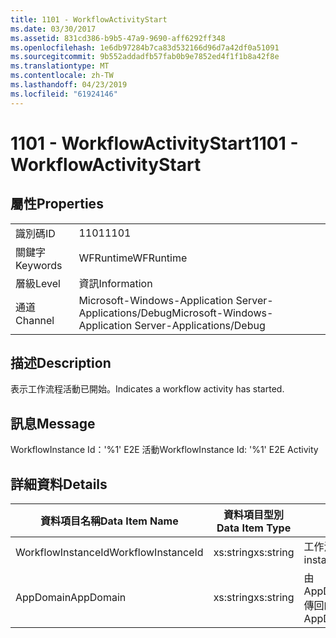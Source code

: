 ```yaml
---
title: 1101 - WorkflowActivityStart
ms.date: 03/30/2017
ms.assetid: 831cd386-b9b5-47a9-9690-aff6292ff348
ms.openlocfilehash: 1e6db97284b7ca83d532166d96d7a42df0a51091
ms.sourcegitcommit: 9b552addadfb57fab0b9e7852ed4f1f1b8a42f8e
ms.translationtype: MT
ms.contentlocale: zh-TW
ms.lasthandoff: 04/23/2019
ms.locfileid: "61924146"
---
```

# <a name="1101---workflowactivitystart"></a><span data-ttu-id="9daa9-102">1101 - WorkflowActivityStart</span><span class="sxs-lookup"><span data-stu-id="9daa9-102">1101 - WorkflowActivityStart</span></span>
## <a name="properties"></a><span data-ttu-id="9daa9-103">屬性</span><span class="sxs-lookup"><span data-stu-id="9daa9-103">Properties</span></span>  
  
|||  
|-|-|  
|<span data-ttu-id="9daa9-104">識別碼</span><span class="sxs-lookup"><span data-stu-id="9daa9-104">ID</span></span>|<span data-ttu-id="9daa9-105">1101</span><span class="sxs-lookup"><span data-stu-id="9daa9-105">1101</span></span>|  
|<span data-ttu-id="9daa9-106">關鍵字</span><span class="sxs-lookup"><span data-stu-id="9daa9-106">Keywords</span></span>|<span data-ttu-id="9daa9-107">WFRuntime</span><span class="sxs-lookup"><span data-stu-id="9daa9-107">WFRuntime</span></span>|  
|<span data-ttu-id="9daa9-108">層級</span><span class="sxs-lookup"><span data-stu-id="9daa9-108">Level</span></span>|<span data-ttu-id="9daa9-109">資訊</span><span class="sxs-lookup"><span data-stu-id="9daa9-109">Information</span></span>|  
|<span data-ttu-id="9daa9-110">通道</span><span class="sxs-lookup"><span data-stu-id="9daa9-110">Channel</span></span>|<span data-ttu-id="9daa9-111">Microsoft-Windows-Application Server-Applications/Debug</span><span class="sxs-lookup"><span data-stu-id="9daa9-111">Microsoft-Windows-Application Server-Applications/Debug</span></span>|  
  
## <a name="description"></a><span data-ttu-id="9daa9-112">描述</span><span class="sxs-lookup"><span data-stu-id="9daa9-112">Description</span></span>  
 <span data-ttu-id="9daa9-113">表示工作流程活動已開始。</span><span class="sxs-lookup"><span data-stu-id="9daa9-113">Indicates a workflow activity has started.</span></span>  
  
## <a name="message"></a><span data-ttu-id="9daa9-114">訊息</span><span class="sxs-lookup"><span data-stu-id="9daa9-114">Message</span></span>  
 <span data-ttu-id="9daa9-115">WorkflowInstance Id：'%1' E2E 活動</span><span class="sxs-lookup"><span data-stu-id="9daa9-115">WorkflowInstance Id: '%1' E2E Activity</span></span>  
  
## <a name="details"></a><span data-ttu-id="9daa9-116">詳細資料</span><span class="sxs-lookup"><span data-stu-id="9daa9-116">Details</span></span>  
  
|<span data-ttu-id="9daa9-117">資料項目名稱</span><span class="sxs-lookup"><span data-stu-id="9daa9-117">Data Item Name</span></span>|<span data-ttu-id="9daa9-118">資料項目型別</span><span class="sxs-lookup"><span data-stu-id="9daa9-118">Data Item Type</span></span>|<span data-ttu-id="9daa9-119">描述</span><span class="sxs-lookup"><span data-stu-id="9daa9-119">Description</span></span>|  
|--------------------|--------------------|-----------------|  
|<span data-ttu-id="9daa9-120">WorkflowInstanceId</span><span class="sxs-lookup"><span data-stu-id="9daa9-120">WorkflowInstanceId</span></span>|<span data-ttu-id="9daa9-121">xs:string</span><span class="sxs-lookup"><span data-stu-id="9daa9-121">xs:string</span></span>|<span data-ttu-id="9daa9-122">工作流程執行個體 ID。</span><span class="sxs-lookup"><span data-stu-id="9daa9-122">The workflow instance id.</span></span>|  
|<span data-ttu-id="9daa9-123">AppDomain</span><span class="sxs-lookup"><span data-stu-id="9daa9-123">AppDomain</span></span>|<span data-ttu-id="9daa9-124">xs:string</span><span class="sxs-lookup"><span data-stu-id="9daa9-124">xs:string</span></span>|<span data-ttu-id="9daa9-125">由 AppDomain.CurrentDomain.FriendlyName 傳回的字串。</span><span class="sxs-lookup"><span data-stu-id="9daa9-125">The string returned by AppDomain.CurrentDomain.FriendlyName.</span></span>|

